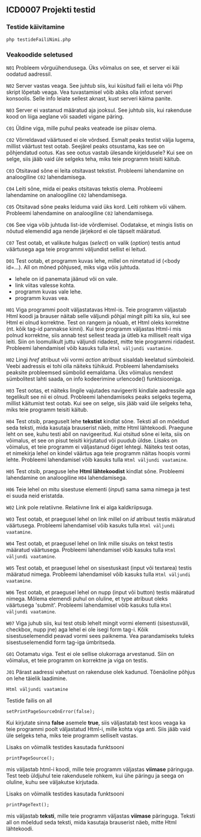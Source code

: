## ICD0007 Projekti testid

### Testide käivitamine
`php testideFailiNimi.php`

### Veakoodide seletused

`N01` Probleem võrguühendusega. Üks võimalus on see, et server ei käi oodatud aadressil.

`N02` Server vastas veaga. See juhtub siis, kui küsitud faili ei leita või Php skript lõpetab veaga.
Vea tuvastamisel võib abiks olla infost serveri konsoolis. Selle info leiate sellest aknast, kust serveri käima panite.

`N03` Server ei vastanud määratud aja jooksul. See juhtub siis, kui rakenduse kood on liiga aeglane või saadeti vigane päring.

`C01` Üldine viga, mille puhul peaks veateade ise piisav olema.

`C02` Võrreldavad väärtused ei ole võrdsed. Esmalt peaks testist välja lugema, millist väärtust test ootab. Seejärel peaks otsustama, kas see on põhjendatud ootus. Kas see ootus vastab ülesande kirjeldusele? Kui see on selge, siis jääb vaid üle selgeks teha, miks teie programm teisiti käitub.

`C03` Otsitavad sõne ei leita otsitavast tekstist. Probleemi lahendamine on analoogiline `C02` lahendamisega.

`C04` Leiti sõne, mida ei peaks otsitavas tekstis olema. Probleemi lahendamine on analoogiline `C02` lahendamisega.

`C05` Otsitavad sõne peaks leiduma vaid üks kord. Leiti rohkem või vähem. Probleemi lahendamine on analoogiline `C02` lahendamisega.

`C06` See viga võib juhtuda list-ide võrdlemisel. Oodatakse, et mingis listis on nõutud elemendid aga nende järjekord ei ole täpselt määratud.

`C07` Test ootab, et valikute hulgas (_select_) on valik (_option_) testis antud väärtusega aga teie programmi väljundist sellist ei leitud.

`D01` Test ootab, et programm kuvas lehe, millel on nimetatud id (<body id=...). All on mõned põhjused, miks viga võis juhtuda.
- lehele on id panemata jäänud või on vale.
- link viitas valesse kohta.
- programm kuvas vale lehe.
- programm kuvas vea.

`H01` Viga programmi poolt väljastatavas Html-is. Teie programm väljastab Html koodi ja brauser näitab selle väljundi põhjal mingit pilti ka siis, kui see Html ei olnud korrektne. Test on rangem ja nõuab, et Html oleks korrektne (nt. kõik tag-id pannakse kinni). Kui teie programm väljastas Html-i mis polnud korrektne, siis annab test sellest teada ja ütleb ka milliselt realt viga leiti. Siin on loomulikult juttu väljundi ridadest, mitte teie programmi ridadest. Probleemi lahendamisel võib kasuks tulla `Html väljundi vaatamine`.

`H02` Lingi _href_ atribuut või vormi _action_ atribuut sisaldab keelatud sümboleid. Veebi aadressis ei tohi olla näiteks tühikuid. Probleemi lahendamiseks peaksite probleemsed sümbolid eemaldama. Üks võimalus nendest sümbolitest lahti saada, on info kodeerimine urlencode() funktsiooniga.

`H03` Test ootas, et näiteks lingile vajutades navigeeriti kindlale aadressile aga tegelikult see nii ei olnud. Probleemi lahendamiseks peaks selgeks tegema, millist käitumist test ootab. Kui see on selge, siis jääb vaid üle selgeks teha, miks teie programm teisiti käitub.

`H04` Test otsib, praeguselt lehe __tekstist__ kindlat sõne. Teksti all on mõeldud seda teksti, mida kasutaja brauserist näeb, mitte Html lähtekoodi. Praegune leht on see, kuhu testi abil on navigeeritud. Kui otsitud sõne ei leita, siis on võimalus, et see on pisut teisiti kirjutatud või puudub üldse. Lisaks on võimalus, et teie programm ei väljastanud õiget lehtegi. Näiteks test ootas, et nimekirja lehel on kindel väärtus aga teie programm näitas hoopis vormi lehte. Probleemi lahendamisel võib kasuks tulla `Html väljundi vaatamine`.

`H05` Test otsib, praeguse lehe __Html lähtekoodist__ kindlat sõne. Probleemi lahendamine on analoogiline `H04` lahendamisega.

`H06` Teie lehel on mitu sisestuse elementi (_input_) sama sama nimega ja test ei suuda neid eristatda. 

`W02` Link pole relatiivne. Relatiivne link ei alga kaldkriipsuga.

`W03` Test ootab, et praegusel lehel on link millel on _id_ atribuut testis määratud väärtusega.
Probleemi lahendamisel võib kasuks tulla `Html väljundi vaatamine`.

`W04` Test ootab, et praegusel lehel on link mille sisuks on tekst testis määratud väärtusega.
Probleemi lahendamisel võib kasuks tulla `Html väljundi vaatamine`.

`W05` Test ootab, et praegusel lehel on sisestuskast (input või textarea) testis määratud nimega.
Probleemi lahendamisel võib kasuks tulla `Html väljundi vaatamine`.

`W06` Test ootab, et praegusel lehel on nupp (input või button) testis määratud nimega.
Mõlema elemendi puhul on oluline, et type atribuut oleks väärtusega 'submit'.
Probleemi lahendamisel võib kasuks tulla `Html väljundi vaatamine`.

`W07` Viga juhub siis, kui test otsib lehelt mingit vormi elementi (sisestusväli, checkbox, nupp jne) aga lehel ei ole isegi form tag-i. Kõik sisestuselemendid peavad vormi sees paiknema. Vea parandamiseks tuleks sisestuselemendid form tag-iga ümbritseda.

`G01` Ootamatu viga. Test ei ole sellise olukorraga arvestanud. Siin on võimalus, et teie programm on korrektne ja viga on testis.

`J01` Pärast aadressi vahetust on rakenduse olek kadunud. Tõenäoline põhjus on lehe täielik laadimine. 

`Html väljundi vaatamine`  

Testide failis on all

    setPrintPageSourceOnError(false);

Kui kirjutate sinna **false** asemele **true**, siis väljastatab test koos veaga ka teie programmi poolt väljastatud Html-i, mille kohta viga anti. Siis jääb vaid üle selgeks teha, miks teie programm selliselt vastas.

Lisaks on võimalik testides kasutada funktsooni 

    printPageSource();

mis väljastab html-i koodi, mille teie programm väljastas **viimase** päringuga. Test teeb üldjuhul teie rakendusele rohkem, kui ühe päringu ja seega on oluline, kuhu see väljakutse kirjutada.

Lisaks on võimalik testides kasutada funktsooni

    printPageText();

mis väljastab **teksti**, mille teie programm väljastas **viimase** päringuga. Teksti all on mõeldud seda teksti, mida kasutaja brauserist näeb, mitte Html lähtekoodi.
